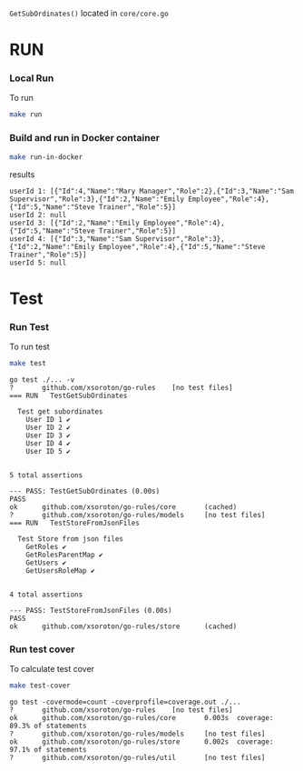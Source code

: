 `GetSubOrdinates()` located in `core/core.go` 

# RUN

### Local Run

To run
```bash
make run
```

### Build and run in Docker container
```bash
make run-in-docker
```

results
```
userId 1: [{"Id":4,"Name":"Mary Manager","Role":2},{"Id":3,"Name":"Sam Supervisor","Role":3},{"Id":2,"Name":"Emily Employee","Role":4},{"Id":5,"Name":"Steve Trainer","Role":5}]
userId 2: null
userId 3: [{"Id":2,"Name":"Emily Employee","Role":4},{"Id":5,"Name":"Steve Trainer","Role":5}]
userId 4: [{"Id":3,"Name":"Sam Supervisor","Role":3},{"Id":2,"Name":"Emily Employee","Role":4},{"Id":5,"Name":"Steve Trainer","Role":5}]
userId 5: null
```

# Test

### Run Test

To run test
```bash
make test
```

```       
go test ./... -v
?       github.com/xsoroton/go-rules    [no test files]
=== RUN   TestGetSubOrdinates

  Test get subordinates 
    User ID 1 ✔
    User ID 2 ✔
    User ID 3 ✔
    User ID 4 ✔
    User ID 5 ✔


5 total assertions

--- PASS: TestGetSubOrdinates (0.00s)
PASS
ok      github.com/xsoroton/go-rules/core       (cached)
?       github.com/xsoroton/go-rules/models     [no test files]
=== RUN   TestStoreFromJsonFiles

  Test Store from json files 
    GetRoles ✔
    GetRolesParentMap ✔
    GetUsers ✔
    GetUsersRoleMap ✔


4 total assertions

--- PASS: TestStoreFromJsonFiles (0.00s)
PASS
ok      github.com/xsoroton/go-rules/store      (cached)
```

### Run test cover
To calculate test cover
```bash
make test-cover
```

```
go test -covermode=count -coverprofile=coverage.out ./...
?       github.com/xsoroton/go-rules    [no test files]
ok      github.com/xsoroton/go-rules/core       0.003s  coverage: 89.3% of statements
?       github.com/xsoroton/go-rules/models     [no test files]
ok      github.com/xsoroton/go-rules/store      0.002s  coverage: 97.1% of statements
?       github.com/xsoroton/go-rules/util       [no test files]
```
